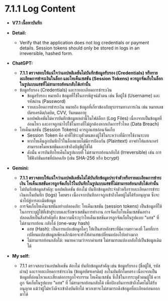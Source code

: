 # 7.1.1  Log Content 
- **V7.1 เนื้อหาบันทึก**

- **Detail:**
  - Verify that the application does not log credentials or payment details. 
    Session tokens should only be stored in logs in an irreversible, hashed form.

- **ChatGPT:**
  - **7.1.1 ตรวจสอบให้แน่ใจว่าแอปพลิเคชันไม่บันทึกข้อมูลรับรอง (Credentials) หรือรายละเอียดการชำระเงินในล็อก และโทเค็นเซสชัน (Session Tokens) ควรถูกจัดเก็บในล็อกในรูปแบบแฮชที่ไม่สามารถย้อนกลับได้เท่านั้น**
  - ข้อมูลรับรอง (Credentials) และรายละเอียดการชำระเงิน
    - ข้อมูลรับรอง หมายถึง ข้อมูลที่ใช้ในการพิสูจน์ตัวตน เช่น ชื่อผู้ใช้ (Username) และรหัสผ่าน (Password)
    - รายละเอียดการชำระเงิน หมายถึง ข้อมูลที่เกี่ยวข้องกับธุรกรรมทางการเงิน เช่น หมายเลขบัตรเครดิต/เดบิต, CVV, วันหมดอายุ
    - แอปพลิเคชันไม่ควรบันทึกข้อมูลเหล่านี้ในไฟล์ล็อก (Log Files) เนื่องจากเป็นข้อมูลที่อ่อนไหว และอาจถูกนำไปใช้ในทางที่ไม่ถูกต้องหากเกิดการรั่วไหล (Data Breach)
  - โทเค็นเซสชัน (Session Tokens) ควรถูกแฮชก่อนจัดเก็บ
    - Session Token คือ ค่าที่ใช้ระบุตัวตนของผู้ใช้ในระหว่างที่มีการใช้งานระบบ
    - หากโทเค็นถูกบันทึกไว้ในล็อกแบบไม่มีการป้องกัน (Plaintext) อาจทำให้แฮกเกอร์สามารถขโมยเซสชันและเข้าถึงบัญชีผู้ใช้ได้
    - ดังนั้น ควรบันทึกโทเค็นในรูปแบบที่ ไม่สามารถย้อนกลับได้ (Irreversible) เช่น การใช้ฟังก์ชันแฮชที่ปลอดภัย (เช่น SHA-256 หรือ bcrypt) 
  
- **Gemini:**
  - **7.1.1 ตรวจสอบให้แน่ใจว่าแอปพลิเคชันไม่ได้บันทึกข้อมูลประจำตัวหรือรายละเอียดการชำระเงิน โทเค็นเซสชันควรถูกจัดเก็บไว้ในบันทึกในรูปแบบแฮชที่ไม่สามารถย้อนกลับได้เท่านั้น**
  - ไม่บันทึกข้อมูลสำคัญ: แอปพลิเคชัน ต้องไม่ บันทึกข้อมูลประจำตัวหรือรายละเอียดการชำระเงินลงในบันทึก (logs) โดยตรง เนื่องจากบันทึกอาจถูกเข้าถึงโดยผู้ไม่ได้รับอนุญาต ซึ่งจะนำไปสู่การละเมิดข้อมูล
  - การจัดเก็บโทเค็นเซสชันอย่างปลอดภัย: โทเค็นเซสชัน (session tokens) เป็นข้อมูลที่ใช้ในการระบุผู้ใช้ที่เข้าสู่ระบบและรักษาเซสชันการทำงาน การจัดเก็บโทเค็นเซสชันอย่างปลอดภัยเป็นสิ่งสำคัญยิ่ง ข้อความนี้ระบุว่าโทเค็นเซสชันควรถูกจัดเก็บในรูปแบบ "แฮช" ที่ ไม่สามารถย้อน 
    กลับได้ (one-way hash)
    - แฮช (Hash): เป็นการแปลงข้อมูลใดๆ ให้เป็นสายอักขระที่มีความยาวคงที่ โดยที่การเปลี่ยนแปลงข้อมูลเพียงเล็กน้อยจะทำให้ค่าแฮชเปลี่ยนแปลงไปอย่างมาก
    - ไม่สามารถย้อนกลับได้: หมายความว่าจากค่าแฮช ไม่สามารถแปลงกลับไปเป็นข้อมูลเดิมได้

- **My self:**
  - 7.1.1 ตรวจสอบว่าแอปพลิเคชัน ต้องไม่ บันทึกข้อมูลสำคัญ เช่น ข้อมูลรับรอง (ชื่อผู้ใช้, รหัสผ่าน) และรายละเอียดการชำระเงิน (ข้อมูลบัตรเครดิต) ลงในบันทึกโดยตรง เนื่องจากเป็นข้อมูลที่อ่อนไหวและเสี่ยงต่อการถูกโจรกรรม โทเค็นเซสชัน ซึ่งใช้ในการระบุตัวตนผู้ใช้ ควรถูก 
    จัดเก็บในรูปแบบ "แฮช" ที่ ไม่สามารถย้อนกลับได้ เพื่อป้องกันการเข้าถึงโดยไม่ได้รับอนุญาต แม้ว่าผู้ไม่หวังดีจะเข้าถึงบันทึกได้ พวกเขาจะไม่สามารถดึงข้อมูลที่ละเอียดอ่อนออกมาได้
 
